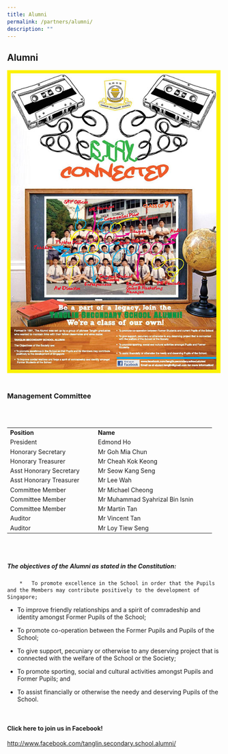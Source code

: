 ```yaml
---
title: Alumni
permalink: /partners/alumni/
description: ""
---
```

## Alumni
![](/images/tss-alumni%20(1).jpg)
<br>
<br>
### Management Committee
<br>
<table>  
  <tr>  
    <td><b>Position<b><td>  
    <td><b>Name<b><td>  
    
  <tr>  
  <tr>  
    <td> President<td>  
    <td>Edmond Ho<td>  
   
  <tr>  
  <tr>  
    <td>Honorary Secretary<td>  
    <td>Mr Goh Mia Chun<td>  
   
		  <tr>  
  <tr>  
    <td>Honorary Treasurer<td>  
    <td>Mr Cheah Kok Keong<td>  
  <tr>  
  <tr>
		  <tr>  
  <tr>  
    <td>Asst Honorary Secretary<td>  
    <td>Mr Seow Kang Seng<td>  
		<tr>  
  <tr>  
    <td>Asst Honorary Treasurer<td>  
    <td>Mr Lee Wah<td> 
		<tr>  
  <tr>  
    <td> Committee Member<td>  
    <td>Mr Michael Cheong<td> 
		<tr>  
  <tr>  
    <td>Committee Member <td>  
    <td>Mr Muhammad Syahrizal Bin Isnin<td> 
		<tr>  
  <tr>  
    <td>Committee Member <td>  
    <td>Mr Martin Tan<td> 
		<tr>  
  <tr>  
    <td>Auditor <td>  
    <td>Mr Vincent Tan<td> 
		<tr>  
  <tr>  
    <td>Auditor <td>  
    <td>Mr Loy Tiew Seng<td> 
</table>	
<br>
		<br>
		
##### The objectives of the Alumni as stated in the Constitution:
		*   To promote excellence in the School in order that the Pupils and the Members may contribute positively to the development of Singapore;
*   To improve friendly relationships and a spirit of comradeship and identity amongst Former Pupils of the School;
*   To promote co-operation between the Former Pupils and Pupils of the School;
*   To give support, pecuniary or otherwise to any deserving project that is connected with the welfare of the School or the Society;
*   To promote sporting, social and cultural activities amongst Pupils and Former Pupils; and
*   To assist financially or otherwise the needy and deserving Pupils of the School.
		
	<br>
#### Click here to join us in Facebook!
http://www.facebook.com/tanglin.secondary.school.alumni/
